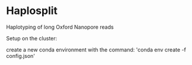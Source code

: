 # Haplosplit
Haplotyping of long Oxford Nanopore reads


Setup on the cluster:

create a new conda environment with the command: 'conda env create -f config.json'
